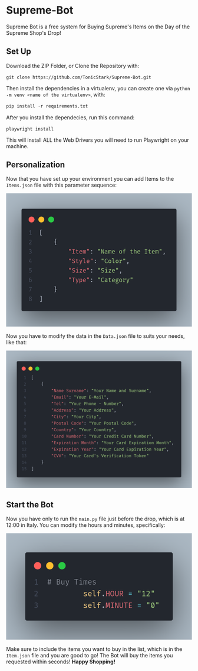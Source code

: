 # Supreme-Bot
Supreme Bot is a free system for Buying Supreme's Items on the Day of the Supreme Shop's Drop!

## Set Up
Download the ZIP Folder, or Clone the Repository with:
```
git clone https://github.com/TonicStark/Supreme-Bot.git
```

Then install the dependencies in a virtualenv, you can create one via `python -m venv <name of the virtualenv>`, with:
```python
pip install -r requirements.txt
```

After you install the dependecies, run this command:
```
playwright install
```
This will install ALL the Web Drivers you will need to run Playwright on your machine.

## Personalization
Now that you have set up your environment you can add Items to the `Items.json` file with this parameter sequence:

![code](img/code.png)

Now you have to modify the data in the `Data.json` file to suits your needs, like that:

![code](img/code2.png)

## Start the Bot
Now you have only to run the `main.py` file just before the drop, which is at 12:00 in Italy. You can modify the hours and minutes, specifically:

![code](img/code3.png)

Make sure to include the items you want to buy in the list, which is in the `Item.json` file and you are good to go! The Bot will buy the items you requested within seconds! **Happy Shopping!**